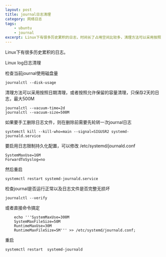 ```yaml
---
layout: post
title: journal日志清理
category: 网络日志
tags: 
    - ubuntu 
    - journal
excerpt: Linux下有很多历史累积的日志，时间长了占用空间比较多，清理方法可以采用按照日期清理，或者按照允许保留的容量清理，只保存2天的日志或最大500M
---
```


Linux下有很多历史累积的日志。

Linux log日志清理

检查当前journal使用磁盘量

`journalctl --disk-usage`

清理方法可以采用按照日期清理，或者按照允许保留的容量清理，只保存2天的日志，最大500M

```
journalctl --vacuum-time=2d
journalctl --vacuum-size=500M
```

如果要手工删除日志文件，则在删除前需要先轮转一次journal日志

`systemctl kill --kill-who=main --signal=SIGUSR2 systemd-journald.service`

要启用日志限制持久化配置，可以修改 /etc/systemd/journald.conf

```
SystemMaxUse=16M
ForwardToSyslog=no
```

然后重启

`systemctl restart systemd-journald.service`

检查journal是否运行正常以及日志文件是否完整无损坏

`journalctl --verify`

或者直接命令搞定

```
    echo '''SystemMaxUse=300M
    SystemMaxFileSize=50M
    RuntimeMaxUse=30M
    RuntimeMaxFileSize=5M''' >> /etc/systemd/journald.conf;
```

重启

`systemctl restart  systemd-journald`
